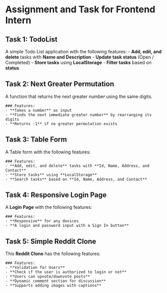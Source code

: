 # Assignment and Task for Frontend Intern

## Task 1: TodoList
A simple Todo List application with the following features:
    - **Add, edit, and delete** tasks with **Name and Description**
    - **Update task status** (Open / Completed)
    - **Store tasks** using **LocalStorage**
    - **Filter tasks** based on **status**

## Task 2: Next Greater Permutation
A function that returns the next greater number using the same digits.

    ### Features:
    - **Takes a number** as input
    - **Finds the next immediate greater number** by rearranging its digits
    - **Returns -1** if no greater permutation exists

## Task 3: Table Form
A Table form with the following features:

    ### Features:
    - **Add, edit, and delete** tasks with **Id, Name, Address, and Contact**
    - **Store tasks** using **LocalStorage**
    - **Search tasks** based on **Id, Name, Address, and Contact**

## Task 4: Responsive Login Page
A **Login Page** with the following features:

    ### Features:
    - **Responsive** for any devices
    - **A login and password input with a Sign In button**

## Task 5: Simple Reddit Clone
This **Reddit Clone** has the following features:

    ### Features:
    - **Validation for Users**
    - **Check if the user is authorized to login or not**
    - **Users can upvote/downvote posts**
    - **Dynamic comment section for discussion**
    - **Supports adding images with captions**
